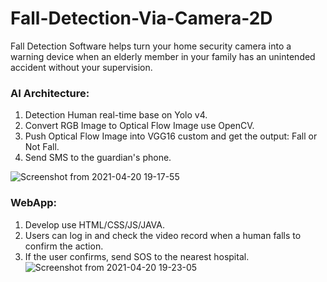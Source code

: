 # Fall-Detection-Via-Camera-2D
Fall Detection Software helps turn your home security camera into a warning device when an elderly member in your family has an unintended accident without your supervision.



### AI Architecture:
1. Detection Human real-time base on Yolo v4.
2. Convert RGB Image to Optical Flow Image use OpenCV.
3. Push Optical Flow Image into VGG16 custom and get the output: Fall or Not Fall.
4. Send SMS to the guardian's phone.

![Screenshot from 2021-04-20 19-17-55](https://user-images.githubusercontent.com/48562455/115394619-29883900-a20d-11eb-8c1a-17255ff706f1.png)

### WebApp:
1. Develop use HTML/CSS/JS/JAVA.
2. Users can log in and check the video record when a human falls to confirm the action.
3. If the user confirms, send SOS to the nearest hospital.
![Screenshot from 2021-04-20 19-23-05](https://user-images.githubusercontent.com/48562455/115395247-de225a80-a20d-11eb-9d72-393954997cd6.png)

